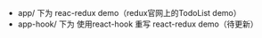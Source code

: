  - app/ 下为 reac-redux demo（redux官网上的TodoList demo）
 - app-hook/ 下为 使用react-hook 重写 react-redux demo（待更新）